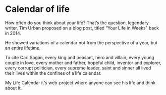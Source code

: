 # Calendar of life

How often do you think about your life? That’s the question, legendary writer, Tim Urban proposed on a blog post, titled “Your Life in Weeks" back in 2014.

He showed variations of a calendar not from the perspective of a year, but an entire lifetime.

To сite Carl Sagan, every king and peasant, hero and villain, every young couple in love, every mother and father, hopeful child, inventor and explorer, every corrupt politician, every supreme leader, saint and sinner all lived their lives within the confines of a life calendar.

My Life Calendar it's web-project where anyone can see his life and think about it.
